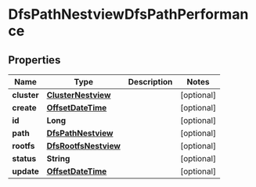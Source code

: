 # DfsPathNestviewDfsPathPerformance

## Properties
Name | Type | Description | Notes
------------ | ------------- | ------------- | -------------
**cluster** | [**ClusterNestview**](ClusterNestview.md) |  |  [optional]
**create** | [**OffsetDateTime**](OffsetDateTime.md) |  |  [optional]
**id** | **Long** |  |  [optional]
**path** | [**DfsPathNestview**](DfsPathNestview.md) |  |  [optional]
**rootfs** | [**DfsRootfsNestview**](DfsRootfsNestview.md) |  |  [optional]
**status** | **String** |  |  [optional]
**update** | [**OffsetDateTime**](OffsetDateTime.md) |  |  [optional]
